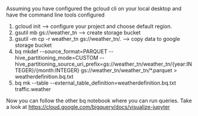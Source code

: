 Assuming you have configured the gcloud cli on your local desktop and have the command line tools configured

1. gcloud init --> configure your project and choose default region.
2. gsutil mb gs://weather_tn --> create storage bucket
3. gsutil -m cp -r weather_tn gs://weather_tn/. --> copy data to google storage bucket
4. bq mkdef --source_format=PARQUET --hive_partitioning_mode=CUSTOM --hive_partitioning_source_uri_prefix=gs://weather_tn/weather_tn/{year:INTEGER}/{month:INTEGER} gs://weather_tn/weather_tn/*.parquet > weatherdefinition.bq.txt
5. bq mk --table   --external_table_definition=weatherdefinition.bq.txt traffic.weather

Now you can follow the other bq notebook where you can run queries. Take a look at https://cloud.google.com/bigquery/docs/visualize-jupyter
